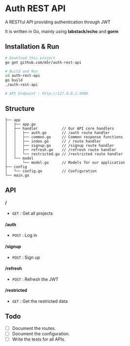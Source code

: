 # Auth REST API
A RESTful API providing authentication through JWT

It is written in Go, mainly using **labstack/echo** and **gorm**

## Installation & Run
```bash
# Download this project
go get github.com/m5r/auth-rest-api
```

```bash
# Build and Run
cd auth-rest-api
go build
./auth-rest-api

# API Endpoint : http://127.0.0.1:3000
```

## Structure
```
├── app
│   ├── app.go
│   ├── handler           // Our API core handlers
│   │   ├── auth.go       // /auth route handler
│   │   ├── common.go     // Common response functions
│   │   ├── index.go      // / route handler
│   │   ├── signup.go     // /signup route handler
│   │   ├── refresh.go    // /refresh route handler
│   │   └── restricted.go // /restricted route handler
│   └── model
│       └── model.go      // Models for our application
├── config
│   └── config.go         // Configuration
└── main.go
```

## API

#### /
* `GET` : Get all projects

#### /auth
* `POST` : Log in

#### /signup
* `POST` : Sign up

#### /refresh
* `POST` : Refresh the JWT

#### /restricted
* `GET` : Get the restricted data
## Todo

- [ ] Document the routes.
- [ ] Document the configuration.
- [ ] Write the tests for all APIs.
